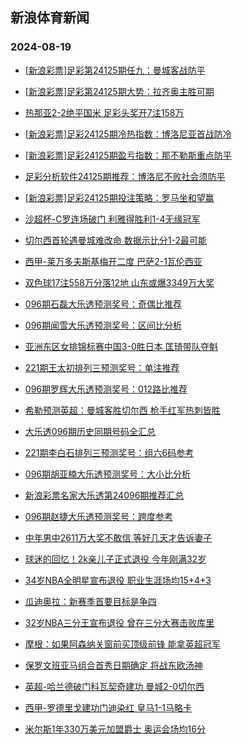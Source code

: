 ## 新浪体育新闻 
### 2024-08-19

+ [[新浪彩票]足彩第24125期任九：曼城客战防平](https://sports.sina.com.cn/l/2024-08-18/doc-incizhrq0711367.shtml)

+ [[新浪彩票]足彩第24125期大势：拉齐奥主胜可期](https://sports.sina.com.cn/l/2024-08-18/doc-incizhrq5926987.shtml)

+ [热那亚2-2绝平国米 足彩头奖开7注158万](https://sports.sina.com.cn/l/2024-08-18/doc-incizhrv1044830.shtml)

+ [[新浪彩票]足彩24125期冷热指数：博洛尼亚首战防冷](https://sports.sina.com.cn/l/2024-08-18/doc-inciznxq2570749.shtml)

+ [[新浪彩票]足彩24125期盈亏指数：那不勒斯重点防平](https://sports.sina.com.cn/l/2024-08-18/doc-incizhrs2692452.shtml)

+ [足彩分析软件24125期推荐：博洛尼不败社会须防平](https://sports.sina.com.cn/l/2024-08-18/doc-incizhrq0716964.shtml)

+ [[新浪彩票]足彩24125期投注策略：罗马坐和望赢](https://sports.sina.com.cn/l/2024-08-18/doc-incizhrv1043216.shtml)

+ [沙超杯-C罗连场破门 利雅得胜利1-4无缘冠军](https://sports.sina.com.cn/global/others/2024-08-18/doc-incizhrq0715574.shtml)

+ [切尔西首轮遇曼城难改命 数据示比分1-2最可能](https://sports.sina.com.cn/l/2024-08-18/doc-incivrqy0596158.shtml)

+ [西甲-莱万多夫斯基梅开二度 巴萨2-1瓦伦西亚](https://sports.sina.com.cn/g/laliga/2024-08-18/doc-incizhrs2698882.shtml)

+ [双色球17注558万分落12地 山东或爆3349万大奖](https://sports.sina.com.cn/l/2024-08-18/doc-inckaqma2068756.shtml)

+ [096期石磊大乐透预测奖号：奇偶比推荐](https://sports.sina.com.cn/l/2024-08-18/doc-incizxph5618900.shtml)

+ [096期闻雪大乐透预测奖号：区间比分析](https://sports.sina.com.cn/l/2024-08-18/doc-incizxph0391766.shtml)

+ [亚洲东区女排锦标赛中国3-0胜日本 匡琦带队夺魁](https://sports.sina.com.cn/others/volleyball/2024-08-18/doc-inckaqmh7173055.shtml)

+ [221期王太初排列三预测奖号：单注推荐](https://sports.sina.com.cn/l/2024-08-18/doc-incizxph5628664.shtml)

+ [096期罗辉大乐透预测奖号：012路比推荐](https://sports.sina.com.cn/l/2024-08-18/doc-incizxph0391469.shtml)

+ [希勒预测英超：曼城客胜切尔西 枪手红军热刺皆胜](https://sports.sina.com.cn/g/2024-08-18/doc-inciyvzu0931735.shtml)

+ [大乐透096期历史同期号码全汇总](https://sports.sina.com.cn/l/2024-08-18/doc-inciztfn2473534.shtml)

+ [221期李白石排列三预测奖号：组六6码参考](https://sports.sina.com.cn/l/2024-08-18/doc-incizxpk2394156.shtml)

+ [096期胡亚楠大乐透预测奖号：大小比分析](https://sports.sina.com.cn/l/2024-08-18/doc-incizxpk2383309.shtml)

+ [新浪彩票名家大乐透第24096期推荐汇总](https://sports.sina.com.cn/l/2024-08-18/doc-inciztfr0824062.shtml)

+ [096期赵捷大乐透预测奖号：跨度参考](https://sports.sina.com.cn/l/2024-08-18/doc-incizxph0391613.shtml)

+ [中年男中2611万大奖不敢信 等好几天才告诉妻子](https://sports.sina.com.cn/l/2024-08-19/doc-inckacvn7387870.shtml)

+ [球迷的回忆！2k亲儿子正式退役 今年刚满32岁](https://sports.sina.com.cn/basketball/nba/2024-08-18/doc-incizxph5625478.shtml)

+ [34岁NBA全明星宣布退役 职业生涯场均15+4+3](https://sports.sina.com.cn/basketball/nba/2024-08-18/doc-incizxpp0725614.shtml)

+ [瓜迪奥拉：新赛季首要目标是争四](https://sports.sina.com.cn/g/2024-08-19/doc-inckayyw1840476.shtml)

+ [32岁NBA三分王宣布退役 曾在三分大赛击败库里](https://sports.sina.com.cn/basketball/nba/2024-08-18/doc-incizxph5617454.shtml)

+ [摩根：如果阿森纳关窗前买顶级前锋 能拿英超冠军](https://sports.sina.com.cn/g/2024-08-19/doc-inckayza6949103.shtml)

+ [保罗文班亚马组合首秀日期确定 将战东欧汤神](https://sports.sina.com.cn/basketball/nba/2024-08-18/doc-incizxpk2375966.shtml)

+ [英超-哈兰德破门科瓦契奇建功 曼城2-0切尔西](https://sports.sina.com.cn/g/pl/2024-08-19/doc-inckcrwu6631567.shtml)

+ [西甲-罗德里戈建功门迪染红 皇马1-1马略卡](https://sports.sina.com.cn/g/laliga/2024-08-19/doc-inckcrwn4745343.shtml)

+ [米尔斯1年330万美元加盟爵士 奥运会场均16分](https://sports.sina.com.cn/basketball/nba/2024-08-18/doc-incizxph5627281.shtml)

